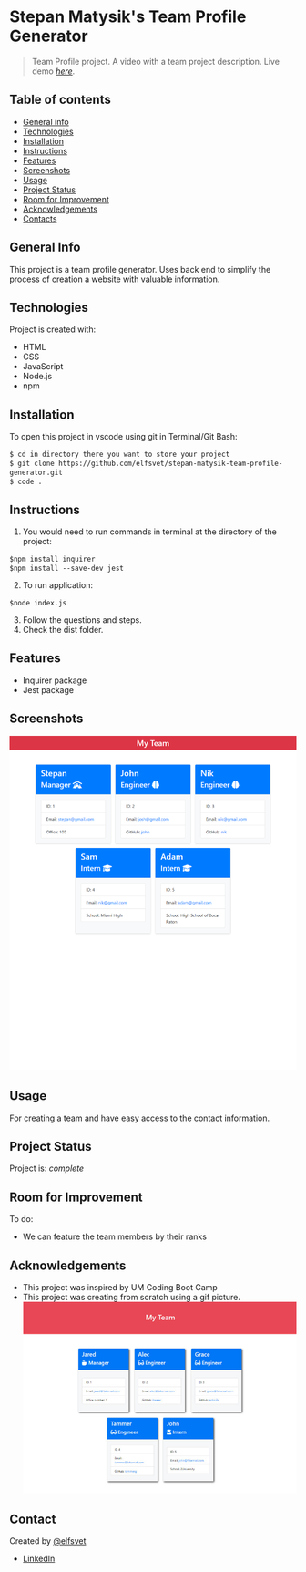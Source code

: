 # Stepan Matysik's Team Profile Generator
> Team Profile project. A video with a team project description.
> Live demo [_here_](https://youtu.be/A1Pvhj1zYf8). 

## Table of contents
* [General info](#general-info)
* [Technologies](#technologies)
* [Installation](#installation)
* [Instructions](#instructions)
* [Features](#features)
* [Screenshots](#screenshots)
* [Usage](#usage)
* [Project Status](#project-status)
* [Room for Improvement](#room-for-improvement)
* [Acknowledgements](#acknowledgements)
* [Contacts](#contact)



## General Info
This project is a team profile generator. Uses back end to simplify the process of creation a website with valuable information.
## Technologies
Project is created with:
- HTML
- CSS
- JavaScript
- Node.js
- npm

## Installation
To open this project in vscode using git in Terminal/Git Bash:

```
$ cd in directory there you want to store your project
$ git clone https://github.com/elfsvet/stepan-matysik-team-profile-generator.git
$ code .
```

## Instructions
1. You would need to run commands in terminal at the directory of the project:
```
$npm install inquirer
$npm install --save-dev jest
```
2. To run application:
```
$node index.js
```
3. Follow the questions and steps.
4. Check the dist folder.

## Features
- Inquirer package
- Jest package

## Screenshots
![Example screenshot](./src/images/screen-shot.png)


## Usage
For creating a team and have easy access to the contact information.
## Project Status
Project is: _complete_

## Room for Improvement
To do:
- We can feature the team members by their ranks

## Acknowledgements
- This project was inspired by UM Coding Boot Camp
- This project was creating from scratch using a gif picture.
![Example gif](./src/images/sample.jpg)
## Contact
Created by [@elfsvet](https://github.com/elfsvet)
- [LinkedIn](https://www.linkedin.com/in/stepanmatysik/)